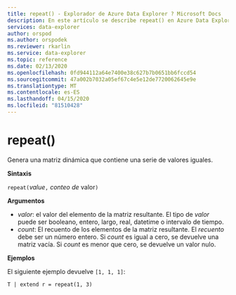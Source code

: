 ```yaml
---
title: repeat() - Explorador de Azure Data Explorer ? Microsoft Docs
description: En este artículo se describe repeat() en Azure Data Explorer.
services: data-explorer
author: orspod
ms.author: orspodek
ms.reviewer: rkarlin
ms.service: data-explorer
ms.topic: reference
ms.date: 02/13/2020
ms.openlocfilehash: 0fd944112a64e7400e38c627b7b0651bb6fccd54
ms.sourcegitcommit: 47a002b7032a05ef67c4e5e12de7720062645e9e
ms.translationtype: MT
ms.contentlocale: es-ES
ms.lasthandoff: 04/15/2020
ms.locfileid: "81510428"
---
```

# <a name="repeat"></a>repeat()

Genera una matriz dinámica que contiene una serie de valores iguales.

**Sintaxis**

`repeat(`*value*`,` *conteo de* valor`)` 

**Argumentos**

* *valor*: el valor del elemento de la matriz resultante. El tipo de *valor* puede ser booleano, entero, largo, real, datetime o intervalo de tiempo.   
* *count*: El recuento de los elementos de la matriz resultante. El *recuento* debe ser un número entero.
Si *count* es igual a cero, se devuelve una matriz vacía.
Si *count* es menor que cero, se devuelve un valor nulo. 

**Ejemplos**

El siguiente ejemplo devuelve `[1, 1, 1]`:

```kusto
T | extend r = repeat(1, 3)
```